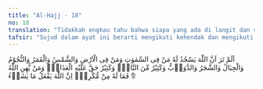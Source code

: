 ```yaml
---
title: "Al-Hajj - 18"
no: 18
translation: "Tidakkah engkau tahu bahwa siapa yang ada di langit dan siapa yang ada di bumi bersujud kepada Allah, juga matahari, bulan, bintang, gunung-gunung, pohon-pohon, hewan-hewan yang melata dan banyak di antara manusia? Tetapi banyak (manusia) yang pantas mendapatkan azab. Barangsiapa dihinakan Allah, tidak seorang pun yang akan memuliakannya. Sungguh, Allah berbuat apa saja yang Dia kehendaki."
tafsir: "Sujud dalam ayat ini berarti mengikuti kehendak dan mengikuti hukum-hukum yang telah digariskan dan ditetapkan Allah. Dapat pula berarti menghambakan diri, beribadat dan menjalankan segala yang diperintahkan Allah dan menjauhi semua yang dilarang. Sujud bila dihubungkan dengan makhluk Tuhan selain dari manusia, jin dan malaikat berarti tunduk mengikuti kehendak dan hukum-hukum atau kodrat yang ditentukan Allah, mereka tidak dapat lepas dari ketentuan-ketentuan itu, baik secara sukarela maupun terpaksa. Sedang bagi manusia, jin dan malaikat, sujud berarti taat dan patuh kepada hukum-hukum Allah, taat melaksanakan perintah-perintah Allah dan menghentikan larangan-larangan-Nya.\n\nPada ayat ini Allah menegaskan lagi kekuasaan-Nya terhadap semua makhluk, yaitu semua yang di langit, di bumi, matahari, bulan, bintang- bintang, gunung-gunung, tumbuh-tumbuhan dan semua binatang melata tunduk dan mengikuti aturan-aturan dan ketentuan-ketentuan yang diberikan-Nya. \n\nAllah menciptakan jagat raya ini dan mengaturnya dengan hukum dan ketentuan-Nya. Seperti adanya garis edar pada tiap-tiap planet yang ada di ruang angkasa. Tiap-tiap planet mengikuti garis edar yang telah ditentukan. Jika ia keluar dari garis edarnya itu maka ia akan berbenturan dengan planet-planet yang lain. Demikian pula tumbuh-tumbuhan, binatang-binatang tumbuh menjadi besar dan berkembang mengikuti ketentuan-ketentuan Allah.\n\nDalam tafsir al-Maragi disebutkan bahwa dalam ayat ini disebut matahari, bulan, bintang-bintang dan sebagainya secara khusus adalah untuk mengingatkan bahwa makhluk-makhluk itu termasuk makhluk yang disembah manusia selain Allah, seperti penduduk Himyar menyembah matahari, Bani Kinanah menyembah bulan, bintang Syi'ra disembah oleh Bani Lahm, bintang Surayya disembah oleh orang thayyai, penduduk Mesir kuno menyembah patung anak sapi atau burung Ibis. Seakan-akan ayat ini menegaskan bahwa semuanya itu tidak pantas disembah karena semuanya itu termasuk makhluk-makhluk Tuhan yang mengikuti kehendak dan hukum-hukum Allah. Hanya Allah saja yang berhak disembah.\n\nAllah menerangkan bahwa banyak manusia yang beriman, taat dan patuh kepada Allah dengan benar, karena merasakan kebesaran dan kekuasaan atas diri mereka. Karena itu mereka beribadat dengan sungguh-sungguh, melaksanakan semua perintah Allah dan menghentikan semua larangan-Nya. Mereka melakukan semua perbuatan yang menyebabkan Allah sayang kepada mereka, sehingga Allah memberikan pahala dan memuliakan mereka. Ada pula manusia yang tidak beriman dengan benar kepada Allah atau tidak mau merasakan kebesaran dan kekuasaan-Nya, ia melakukan perbuatan-perbuatan yang menyebabkan Allah marah kepadanya, karena itu mereka pantas mendapat kemurkaan dan kehinaan dari Allah.\n\nSiapa yang mendapat kehinaan dan murka Allah akan masuk neraka, tidak ada seorang pun yang dapat membela dan melepaskannya dari azab Allah, karena segala kekuasaan berada di tangan Allah. Sebaliknya Allah memuliakan orang yang beriman dengan benar, berbuat baik, Allah akan memasukkan mereka ke dalam surga."
---
```


اَلَمْ تَرَ اَنَّ اللّٰهَ يَسْجُدُ لَهٗ مَنْ فِى السَّمٰوٰتِ وَمَنْ فِى الْاَرْضِ وَالشَّمْسُ وَالْقَمَرُ وَالنُّجُوْمُ وَالْجِبَالُ وَالشَّجَرُ وَالدَّوَاۤبُّ وَكَثِيْرٌ مِّنَ النَّاسِۗ وَكَثِيْرٌ حَقَّ عَلَيْهِ الْعَذَابُۗ وَمَنْ يُّهِنِ اللّٰهُ فَمَا لَهٗ مِنْ مُّكْرِمٍۗ اِنَّ اللّٰهَ يَفْعَلُ مَا يَشَاۤءُ ۩ۗ
